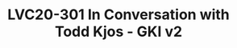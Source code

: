 ---
categories:
- lvc20
description: John Stultz chats with Todd Kjos from Android about GKI v2 and related
  topics.
image: /assets/images/featured-images/lvc20/LVC20-301.png
session_id: LVC20-301
session_room: Linux/Android
session_slot:
  end_time: 2020-09-24 16:10
  start_time: 2020-09-24 15:45
session_speakers:
- speaker_bio: Sumit leads a motivated team of kernel engineers who work on everything
    kernel - and sometimes non-kernel too - within LCG.
  speaker_company: Linaro Limited
  speaker_image: http://avatars.sched.co/1/b8/1747164/avatar.jpg.320x320px.jpg?84a
  speaker_name: Sumit Semwal
  speaker_position: LCG Kernel Team Lead
  speaker_role: speaker
- speaker_bio: AOSP devboard and Kernel developer
  speaker_company: Linaro
  speaker_image: http://avatars.sched.co/3/30/517344/avatar.jpg.320x320px.jpg?0f6
  speaker_name: John Stultz
  speaker_position: Linaro Consumer Group - AOSP devboards and Kernel developer
  speaker_role: attendee, speaker
- speaker_bio: Lead for GKI 2.0 work in the Android Kernel Team at Google.
  speaker_company: Google
  speaker_image: http://avatars.sched.co/c/19/7249910/avatar.jpg.320x320px.jpg?d57
  speaker_name: Todd Kjos
  speaker_position: Android Common Kernel / GKI Team Lead
  speaker_role: attendee, speaker
session_track: Android
tag: session
tags: Android
title: LVC20-301 In Conversation with Todd Kjos - GKI v2
---